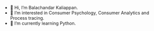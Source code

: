 - 👋 Hi, I’m Balachandar Kaliappan.
- 👀 I’m interested in Consumer Psychology, Consumer Analytics and Process tracing. 
- 🌱 I’m currently learning Python.

<!---
bkaliappan/bkaliappan is a ✨ special ✨ repository because its `README.md` (this file) appears on your GitHub profile.
You can click the Preview link to take a look at your changes.
--->
